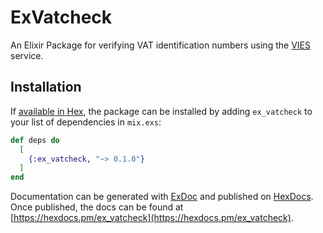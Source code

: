 # ExVatcheck

An Elixir Package for verifying VAT identification numbers using the
[VIES](http://ec.europa.eu/taxation_customs/vies/) service.

## Installation

If [available in Hex](https://hex.pm/docs/publish), the package can be installed
by adding `ex_vatcheck` to your list of dependencies in `mix.exs`:

```elixir
def deps do
  [
    {:ex_vatcheck, "~> 0.1.0"}
  ]
end
```

Documentation can be generated with [ExDoc](https://github.com/elixir-lang/ex_doc)
and published on [HexDocs](https://hexdocs.pm). Once published, the docs can
be found at [https://hexdocs.pm/ex_vatcheck](https://hexdocs.pm/ex_vatcheck).


